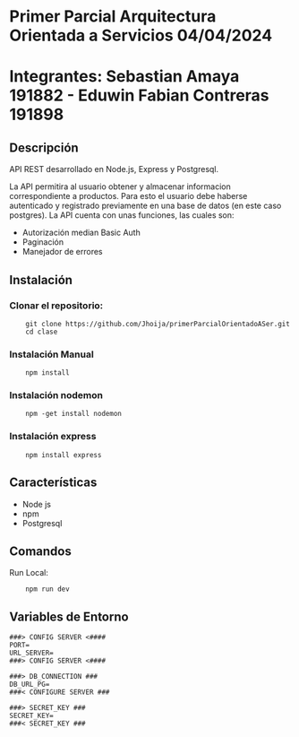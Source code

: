 # Primer Parcial Arquitectura Orientada a Servicios 04/04/2024 

# Integrantes: Sebastian Amaya 191882 - Eduwin Fabian Contreras 191898

## Descripción 

API REST desarrollado en Node.js, Express y Postgresql.

La API permitira al usuario obtener y almacenar informacion correspondiente a productos. Para esto el usuario debe haberse autenticado y registrado previamente en una base de datos (en este caso postgres). La API cuenta con unas funciones, las cuales son:

- Autorización median Basic Auth
- Paginación 
- Manejador de errores


## Instalación

### Clonar el repositorio:
```
    git clone https://github.com/Jhoija/primerParcialOrientadoASer.git
    cd clase
```

### Instalación Manual

```
    npm install
```

### Instalación nodemon

```
    npm -get install nodemon
```

### Instalación express

```
    npm install express
```

## Características
- Node js
- npm
- Postgresql

## Comandos
Run Local:
```
    npm run dev
```

## Variables de Entorno
```
###> CONFIG SERVER <####
PORT=
URL_SERVER=
###> CONFIG SERVER <####

###> DB_CONNECTION ### 
DB_URL_PG=
###< CONFIGURE SERVER ###

###> SECRET_KEY ###
SECRET_KEY=
###< SECRET_KEY ###
```